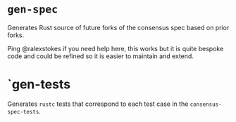 # `gen-spec`

Generates Rust source of future forks of the consensus spec based on prior forks.

Ping @ralexstokes if you need help here, this works but it is quite bespoke code and could be refined so it is easier to maintain and extend.

# `gen-tests

Generates `rustc` tests that correspond to each test case in the `consensus-spec-tests`.
